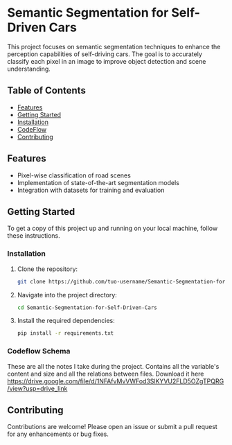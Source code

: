 # Semantic Segmentation for Self-Driven Cars

This project focuses on semantic segmentation techniques to enhance the perception capabilities of self-driving cars. The goal is to accurately classify each pixel in an image to improve object detection and scene understanding.

## Table of Contents

- [Features](#features)
- [Getting Started](#getting-started)
- [Installation](#installation)
- [CodeFlow](#codeflow)
- [Contributing](#contributing)
  
## Features

- Pixel-wise classification of road scenes
- Implementation of state-of-the-art segmentation models
- Integration with datasets for training and evaluation

## Getting Started

To get a copy of this project up and running on your local machine, follow these instructions.

### Installation

1. Clone the repository:
   ```bash
   git clone https://github.com/tuo-username/Semantic-Segmentation-for-Self-Driven-Cars.git
   ```
   
2. Navigate into the project directory:
   ```bash
   cd Semantic-Segmentation-for-Self-Driven-Cars
   ```

3. Install the required dependencies:
   ```bash
   pip install -r requirements.txt
   ```

### Codeflow Schema
These are all the notes I take during the project. Contains all the variable's content and size and all the relations between files.
Download it here
https://drive.google.com/file/d/1NFAfvMvVWFod3SlKYVU2FLD5OZgTPQRG/view?usp=drive_link

## Contributing

Contributions are welcome! Please open an issue or submit a pull request for any enhancements or bug fixes.
